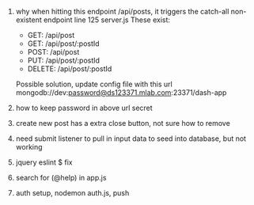 1. why when hitting this endpoint /api/posts, it triggers the catch-all non-existent endpoint 
    line 125 server.js
    These exist:
    * GET: /api/post
    * GET: /api/post/:postId
    * POST: /api/post
    * PUT: /api/post/:postId
    * DELETE: /api/post/:postId

    Possible solution, update config file with this url mongodb://dev:password@ds123371.mlab.com:23371/dash-app

2. how to keep password in above url secret

3. create new post has a extra close button, not sure how to remove

4. need submit listener to pull in input data to seed into database, but not working

5. jquery eslint $ fix

6. search for (@help) in app.js

7. auth setup, nodemon auth.js, push